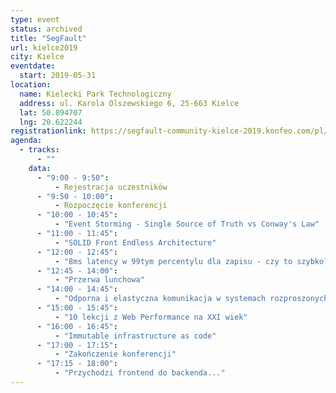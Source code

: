 ```yaml
---
type: event
status: archived
title: "SegFault"
url: kielce2019
city: Kielce
eventdate:
  start: 2019-05-31
location:
  name: Kielecki Park Technologiczny
  address: ul. Karola Olszewskiego 6, 25-663 Kielce
  lat: 50.894707
  lng: 20.622244
registrationlink: https://segfault-community-kielce-2019.konfeo.com/pl/groups
agenda:
  - tracks:
      - ""
    data:
      - "9:00 - 9:50":
          - Rejestracja uczestników
      - "9:50 - 10:00":
          - Rozpoczęcie konferencji
      - "10:00 - 10:45":
          - "Event Storming - Single Source of Truth vs Conway's Law"
      - "11:00 - 11:45":
          - "SOLID Front Endless Architecture"
      - "12:00 - 12:45":
          - "8ms latency w 99tym percentylu dla zapisu - czy to szybko? Czyli jak ważne jest \"SRE implements devops\""
      - "12:45 - 14:00":
          - "Przerwa lunchowa"
      - "14:00 - 14:45":
          - "Odporna i elastyczna komunikacja w systemach rozproszonych"
      - "15:00 - 15:45":
          - "10 lekcji z Web Performance na XXI wiek"
      - "16:00 - 16:45":
          - "Immutable infrastructure as code"
      - "17:00 - 17:15":
          - "Zakończenie konferencji"
      - "17:15 - 18:00":
          - "Przychodzi frontend do backenda..."
---
```

